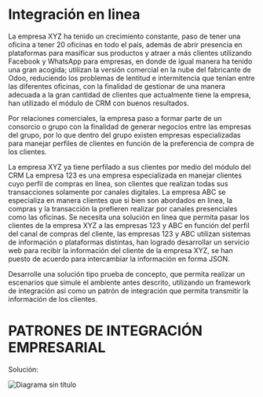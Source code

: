# Integración en linea
La empresa XYZ ha tenido un crecimiento constante, paso de tener una oficina a tener 20 oficinas en todo el país, además de abrir presencia en plataformas para masificar sus productos y atraer a más clientes utilizando Facebook y WhatsApp para empresas, en donde de igual manera ha tenido una gran acogida; utilizan la versión comercial en la nube del fabricante de Odoo, reduciendo los problemas de lentitud e intermitencia que tenían entre las diferentes oficinas, con la finalidad de gestionar de una manera adecuada a la gran cantidad de clientes que actualmente tiene la empresa, han utilizado el módulo de CRM con buenos resultados.

Por relaciones comerciales, la empresa paso a formar parte de un consorcio o grupo con la finalidad de generar negocios entre las empresas del grupo, por lo que dentro del grupo existen empresas especializadas para manejar perfiles de clientes en función de la preferencia de compra de los clientes.

La empresa XYZ ya tiene perfilado a sus clientes por medio del módulo del CRM
La empresa 123 es una empresa especializada en manejar clientes cuyo perfil de compras en linea, son clientes que realizan todas sus transacciones solamente por canales digitales.
La empresa ABC se especializa en manera clientes que si bien son abordados en linea, la compras y la transacción la prefieren realizar por canales presenciales como las oficinas.
Se necesita una solución en linea que permita pasar los clientes de la empresa XYZ a las empresas 123 y ABC en función del perfil del canal de compras del cliente, las empresas 123 y ABC utilizan sistemas de información o plataformas distintas, han logrado desarrollar un servicio web para recibir la información del cliente de la empresa XYZ, se han puesto de acuerdo para intercambiar la información en forma JSON.

Desarrolle una solución tipo prueba de concepto, que permita realizar un escenarios que simule el ambiente antes descrito, utilizando un framework de integración asi como un patrón de integración que permita transmitir la información de los clientes.


# PATRONES DE INTEGRACIÓN EMPRESARIAL
Solución:

![Diagrama sin título](https://user-images.githubusercontent.com/12319705/229381706-1bae8b1b-5e79-4b18-8ddf-b330a6901813.jpg)




